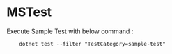 # MSTest

Execute Sample Test with below command : 

```
    dotnet test --filter "TestCategory=sample-test"
```
